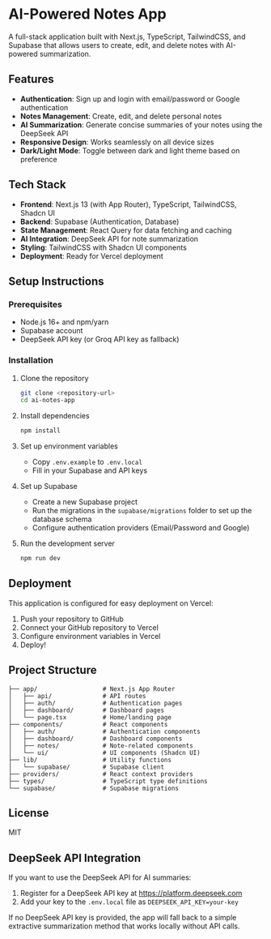 # AI-Powered Notes App

A full-stack application built with Next.js, TypeScript, TailwindCSS, and Supabase that allows users to create, edit, and delete notes with AI-powered summarization.

## Features

- **Authentication**: Sign up and login with email/password or Google authentication
- **Notes Management**: Create, edit, and delete personal notes
- **AI Summarization**: Generate concise summaries of your notes using the DeepSeek API
- **Responsive Design**: Works seamlessly on all device sizes
- **Dark/Light Mode**: Toggle between dark and light theme based on preference

## Tech Stack

- **Frontend**: Next.js 13 (with App Router), TypeScript, TailwindCSS, Shadcn UI
- **Backend**: Supabase (Authentication, Database)
- **State Management**: React Query for data fetching and caching
- **AI Integration**: DeepSeek API for note summarization
- **Styling**: TailwindCSS with Shadcn UI components
- **Deployment**: Ready for Vercel deployment

## Setup Instructions

### Prerequisites

- Node.js 16+ and npm/yarn
- Supabase account
- DeepSeek API key (or Groq API key as fallback)

### Installation

1. Clone the repository
   ```bash
   git clone <repository-url>
   cd ai-notes-app
   ```

2. Install dependencies
   ```bash
   npm install
   ```

3. Set up environment variables
   - Copy `.env.example` to `.env.local`
   - Fill in your Supabase and API keys

4. Set up Supabase
   - Create a new Supabase project
   - Run the migrations in the `supabase/migrations` folder to set up the database schema
   - Configure authentication providers (Email/Password and Google)

5. Run the development server
   ```bash
   npm run dev
   ```

## Deployment

This application is configured for easy deployment on Vercel:

1. Push your repository to GitHub
2. Connect your GitHub repository to Vercel
3. Configure environment variables in Vercel
4. Deploy!

## Project Structure

```
├── app/                  # Next.js App Router
│   ├── api/              # API routes
│   ├── auth/             # Authentication pages
│   ├── dashboard/        # Dashboard pages
│   └── page.tsx          # Home/landing page
├── components/           # React components
│   ├── auth/             # Authentication components
│   ├── dashboard/        # Dashboard components
│   ├── notes/            # Note-related components
│   └── ui/               # UI components (Shadcn UI)
├── lib/                  # Utility functions
│   └── supabase/         # Supabase client
├── providers/            # React context providers
├── types/                # TypeScript type definitions
└── supabase/             # Supabase migrations
```

## License

MIT

## DeepSeek API Integration

If you want to use the DeepSeek API for AI summaries:

1. Register for a DeepSeek API key at https://platform.deepseek.com
2. Add your key to the `.env.local` file as `DEEPSEEK_API_KEY=your-key`

If no DeepSeek API key is provided, the app will fall back to a simple extractive summarization method that works locally without API calls.